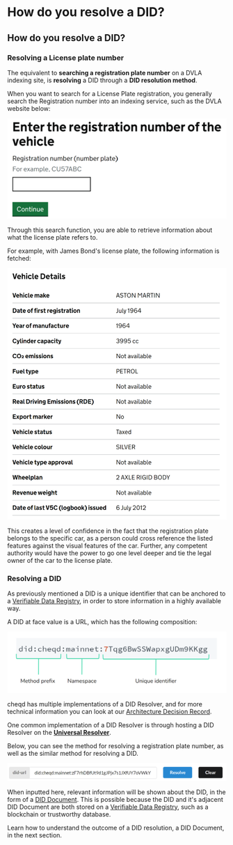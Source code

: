 # How do you resolve a DID?

## How do you resolve a DID?

### Resolving a License plate number

The equivalent to **searching a registration plate number** on a DVLA indexing site, is **resolving** a DID through a **DID resolution method**.&#x20;

When you want to search for a License Plate registration, you generally search the Registration number into an indexing service, such as the DVLA website below:

![Image showing the DVLA license plate number index and search service](<../../../.gitbook/assets/DVLA License plate registry search.png>)

Through this search function, you are able to retrieve information about what the license plate refers to.&#x20;

For example, with James Bond's license plate, the following information is fetched:

![Indexed information about James Bond's DB5](<../../../.gitbook/assets/James Bond DB5 registry details.png>)

This creates a level of confidence in the fact that the registration plate belongs to the specific car, as a person could cross reference the listed features against the visual features of the car. Further, any competent authority would have the power to go one level deeper and tie the legal owner of the car to the license plate.

### Resolving a DID

As previously mentioned a DID is a unique identifier that can be anchored to a [Verifiable Data Registry](what-is-a-verifiable-data-registry.md), in order to store information in a highly available way.&#x20;

A DID at face value is a URL, which has the following composition:

![DID URL syntax and composition](<../../../.gitbook/assets/DID URL syntax.png>)

cheqd has multiple implementations of a DID Resolver, and for more technical information you can look at our [Architecture Decision Record](https://github.com/cheqd/cheqd-node/blob/adr-did-resolver/architecture/adr-list/adr-010-did-resolver.md).&#x20;

One common implementation of a DID Resolver is through hosting a DID Resolver on the [**Universal Resolver**](https://dev.uniresolver.io/).

Below, you can see the method for resolving a registration plate number, as well as the similar method for resolving a DID.

![Two images showing the similarities between a License plate lookup and a DID lookup service](<../../../.gitbook/assets/DID cheqd universal resolver.png>)

When inputted here, relevant information will be shown about the DID, in the form of a [DID Document](what-is-a-did-document.md). This is possible because the DID and it's adjacent DID Document are both stored on a [Verifiable Data Registry](what-is-a-verifiable-data-registry.md), such as a blockchain or trustworthy database.&#x20;

Learn how to understand the outcome of a DID resolution, a DID Document, in the next section.

&#x20;
